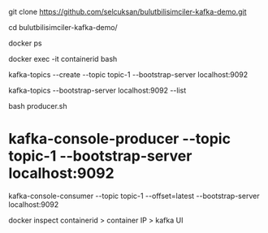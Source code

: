 git clone https://github.com/selcuksan/bulutbilisimciler-kafka-demo.git

cd bulutbilisimciler-kafka-demo/

docker ps

docker exec -it containerid bash

kafka-topics --create --topic topic-1 --bootstrap-server localhost:9092

kafka-topics --bootstrap-server localhost:9092 --list

bash producer.sh
# kafka-console-producer --topic topic-1 --bootstrap-server localhost:9092

kafka-console-consumer --topic topic-1 --offset=latest --bootstrap-server localhost:9092

docker inspect containerid > container IP > kafka UI
